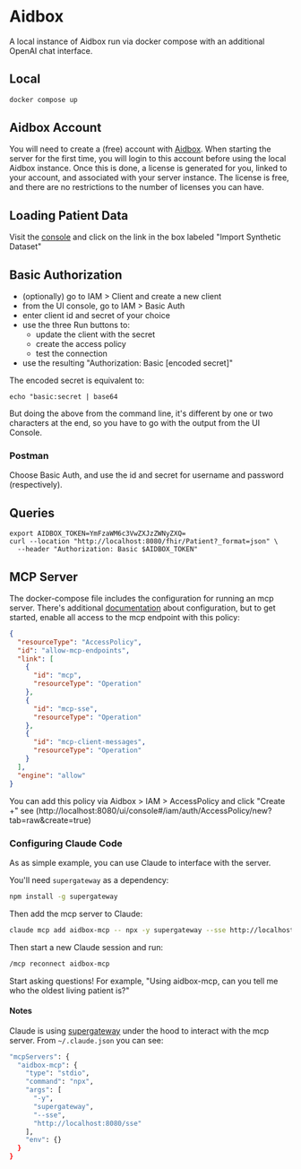 # Aidbox

A local instance of Aidbox run via docker compose with an additional OpenAI chat interface.

## Local

```bash
docker compose up
```

## Aidbox Account

You will need to create a (free) account with [Aidbox](https://aidbox.app). When starting the server for the first time,
you will login to this account before using the local Aidbox instance. Once this is done, a license is generated for
you, linked to your account, and associated with your server instance. The license is free, and there are no
restrictions to the number of licenses you can have.

## Loading Patient Data

Visit the [console](http://localhost:8080/ui/console) and click on the link in the box labeled "Import Synthetic Dataset"

## Basic Authorization

* (optionally) go to IAM > Client and create a new client
* from the UI console, go to IAM > Basic Auth
* enter client id and secret of your choice
* use the three Run buttons to:
    - update the client with the secret
    - create the access policy
    - test the connection
* use the resulting "Authorization: Basic [encoded secret]"

The encoded secret is equivalent to:

```
echo "basic:secret | base64
```

But doing the above from the command line, it's different by one or two characters at the end, so you have to go with
the output from the UI Console.

### Postman

Choose Basic Auth, and use the id and secret for username and password (respectively).

## Queries

```
export AIDBOX_TOKEN=YmFzaWM6c3VwZXJzZWNyZXQ=
curl --location "http://localhost:8080/fhir/Patient?_format=json" \
  --header "Authorization: Basic $AIDBOX_TOKEN"

```

## MCP Server

The docker-compose file includes the configuration for running an mcp server. There's additional
[documentation](https://www.health-samurai.io/docs/aidbox/modules/other-modules/mcp#mcp) about configuration, but to get
started, enable all access to the mcp endpoint with this policy:

``` json
{
  "resourceType": "AccessPolicy",
  "id": "allow-mcp-endpoints",
  "link": [
    {
      "id": "mcp",
      "resourceType": "Operation"
    },
    {
      "id": "mcp-sse",
      "resourceType": "Operation"
    },
    {
      "id": "mcp-client-messages",
      "resourceType": "Operation"
    }
  ],
  "engine": "allow"
}

```

You can add this policy via Aidbox > IAM > AccessPolicy and click "Create +" see
(http://localhost:8080/ui/console#/iam/auth/AccessPolicy/new?tab=raw&create=true)

### Configuring Claude Code

As as simple example, you can use Claude to interface with the server.

You'll need `supergateway` as a dependency:

```bash
npm install -g supergateway
```

Then add the mcp server to Claude:

```bash
claude mcp add aidbox-mcp -- npx -y supergateway --sse http://localhost:8080/sse
```

Then start a new Claude session and run:

```bash
/mcp reconnect aidbox-mcp
```

Start asking questions! For example, "Using aidbox-mcp, can you tell me who the oldest living patient is?"

#### Notes

Claude is using [supergateway](https://www.npmjs.com/package/supergateway) under the hood to interact with the mcp
server. From `~/.claude.json` you can see:

```bash
"mcpServers": {
  "aidbox-mcp": {
    "type": "stdio",
    "command": "npx",
    "args": [
      "-y",
      "supergateway",
      "--sse",
      "http://localhost:8080/sse"
    ],
    "env": {}
  }
}
```
